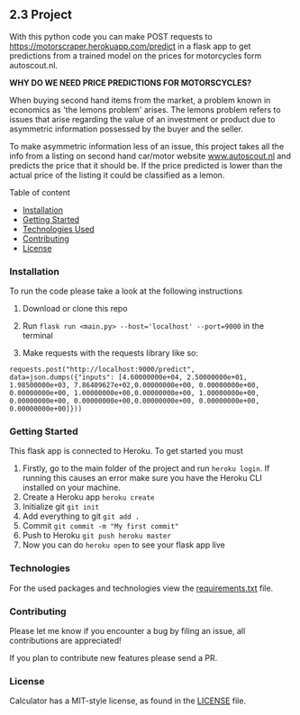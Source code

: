 ## 2.3 Project

With this python code you can make POST requests to https://motorscraper.herokuapp.com/predict in a flask app to get predictions from a trained model on the prices for motorcycles form autoscout.nl.

**WHY DO WE NEED PRICE PREDICTIONS FOR MOTORSCYCLES?**

When buying second hand items from the market, a problem known in economics as 'the lemons problem' arises. The lemons problem refers to issues that arise regarding the value of an investment or product due to asymmetric information possessed by the buyer and the seller. 

To make asymmetric information less of an issue, this project takes all the info from a listing on second hand car/motor website www.autoscout.nl and predicts the price that it should be. If the price predicted is lower than the actual price of the listing it could be classified as a lemon.  

Table of content
* [Installation](#installation)
* [Getting Started](#getting-started)
* [Technologies Used](#technologies)
* [Contributing](#contributing)
* [License](#license)


### Installation
To run the code please take a look at the following instructions

1. Download or clone this repo

2. Run `flask run <main.py> --host='localhost' --port=9000` in the terminal

3. Make requests with the requests library like so:
   
```
requests.post("http://localhost:9000/predict", data=json.dumps({"inputs": [4.60000000e+04, 2.50000000e+01, 1.98500000e+03, 7.86409627e+02,0.00000000e+00, 0.00000000e+00, 0.00000000e+00, 1.00000000e+00,0.00000000e+00, 1.00000000e+00, 0.00000000e+00, 0.00000000e+00,0.00000000e+00, 0.00000000e+00, 0.00000000e+00]}))
```


### Getting Started
This flask app is connected to Heroku. 
To get started you must 

1. Firstly, go to the main folder of the project and run `heroku login`. If running this causes an error make sure you have the Heroku CLI installed on your machine.
2. Create a Heroku app `heroku create`
3. Initialize git `git init`
4. Add everything to git `git add .`
5. Commit `git commit -m "My first commit"`
6. Push to Heroku `git push heroku master`
7. Now you can do `heroku open` to see your flask app live 


### Technologies
For the used packages and technologies view the [requirements.txt](requirements.txt) file.


### Contributing
Please let me know if you encounter a bug by filing an issue, all contributions are appreciated!

If you plan to contribute new features please send a PR.

### License
Calculator has a MIT-style license, as found in the [LICENSE](LICENSE) file.